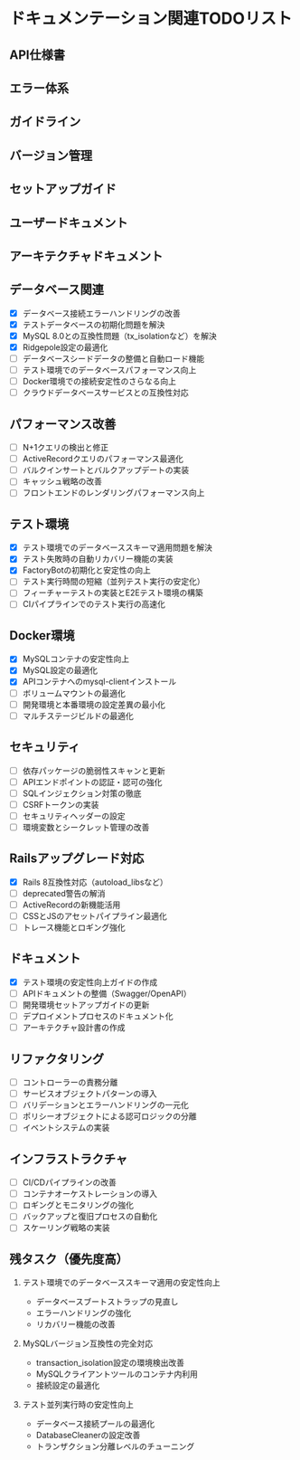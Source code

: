 # ドキュメンテーション関連TODOリスト

## API仕様書

<!-- TODO(!documentation!urgent): API仕様書の完成と更新
- 全エンドポイントの詳細な仕様（パラメータ、レスポンス、エラーコード）を追加
- リクエスト/レスポンス例の追加
- 認証方式の詳細なドキュメント化
- Swagger/OpenAPIへの移行検討
-->

## エラー体系

<!-- TODO(!documentation): エラーコード体系の整備
- 一貫性のあるエラーコード体系を定義
- エラーメッセージの多言語対応
- クライアント側でのエラーハンドリングのガイドライン
-->

## ガイドライン

<!-- TODO(!documentation): API使用ガイドラインの追加
- ユースケースごとのAPI使用例
- パフォーマンス最適化のためのベストプラクティス
- レート制限などの制約事項
-->

## バージョン管理

<!-- TODO(!documentation): 変更履歴の管理
- API変更の追跡と履歴管理
- バージョン管理方針のドキュメント化
- 破壊的変更の事前通知プロセス
-->

## セットアップガイド

<!-- TODO(!documentation): セットアップガイドの改善
- 開発環境のセットアップ手順の詳細化
- トラブルシューティングガイドの追加
- CI/CD環境の設定ガイド
-->

## ユーザードキュメント

<!-- TODO(!documentation): 操作マニュアルの作成
- エンドユーザー向け機能説明
- 管理者向け操作マニュアル
- よくある質問（FAQ）の整備
-->

## アーキテクチャドキュメント

<!-- TODO(!documentation): アーキテクチャドキュメントの更新
- システム全体のアーキテクチャ図の作成
- コンポーネント間の依存関係の可視化
- 拡張ポイントとプラグイン機構の説明
-->

## データベース関連

- [x] データベース接続エラーハンドリングの改善
- [x] テストデータベースの初期化問題を解決
- [x] MySQL 8.0との互換性問題（tx_isolationなど）を解決
- [x] Ridgepole設定の最適化
- [ ] データベースシードデータの整備と自動ロード機能
- [ ] テスト環境でのデータベースパフォーマンス向上
- [ ] Docker環境での接続安定性のさらなる向上
- [ ] クラウドデータベースサービスとの互換性対応

## パフォーマンス改善

- [ ] N+1クエリの検出と修正
- [ ] ActiveRecordクエリのパフォーマンス最適化
- [ ] バルクインサートとバルクアップデートの実装
- [ ] キャッシュ戦略の改善
- [ ] フロントエンドのレンダリングパフォーマンス向上

## テスト環境

- [x] テスト環境でのデータベーススキーマ適用問題を解決
- [x] テスト失敗時の自動リカバリー機能の実装
- [x] FactoryBotの初期化と安定性の向上
- [ ] テスト実行時間の短縮（並列テスト実行の安定化）
- [ ] フィーチャーテストの実装とE2Eテスト環境の構築
- [ ] CIパイプラインでのテスト実行の高速化

## Docker環境

- [x] MySQLコンテナの安定性向上
- [x] MySQL設定の最適化
- [x] APIコンテナへのmysql-clientインストール
- [ ] ボリュームマウントの最適化
- [ ] 開発環境と本番環境の設定差異の最小化
- [ ] マルチステージビルドの最適化

## セキュリティ

- [ ] 依存パッケージの脆弱性スキャンと更新
- [ ] APIエンドポイントの認証・認可の強化
- [ ] SQLインジェクション対策の徹底
- [ ] CSRFトークンの実装
- [ ] セキュリティヘッダーの設定
- [ ] 環境変数とシークレット管理の改善

## Railsアップグレード対応

- [x] Rails 8互換性対応（autoload_libsなど）
- [ ] deprecated警告の解消
- [ ] ActiveRecordの新機能活用
- [ ] CSSとJSのアセットパイプライン最適化
- [ ] トレース機能とロギング強化

## ドキュメント

- [x] テスト環境の安定性向上ガイドの作成
- [ ] APIドキュメントの整備（Swagger/OpenAPI）
- [ ] 開発環境セットアップガイドの更新
- [ ] デプロイメントプロセスのドキュメント化
- [ ] アーキテクチャ設計書の作成

## リファクタリング

- [ ] コントローラーの責務分離
- [ ] サービスオブジェクトパターンの導入
- [ ] バリデーションとエラーハンドリングの一元化
- [ ] ポリシーオブジェクトによる認可ロジックの分離
- [ ] イベントシステムの実装

## インフラストラクチャ

- [ ] CI/CDパイプラインの改善
- [ ] コンテナオーケストレーションの導入
- [ ] ロギングとモニタリングの強化
- [ ] バックアップと復旧プロセスの自動化
- [ ] スケーリング戦略の実装

## 残タスク（優先度高）

1. テスト環境でのデータベーススキーマ適用の安定性向上
   - データベースブートストラップの見直し
   - エラーハンドリングの強化
   - リカバリー機能の改善

2. MySQLバージョン互換性の完全対応
   - transaction_isolation設定の環境検出改善
   - MySQLクライアントツールのコンテナ内利用
   - 接続設定の最適化

3. テスト並列実行時の安定性向上
   - データベース接続プールの最適化
   - DatabaseCleanerの設定改善
   - トランザクション分離レベルのチューニング 